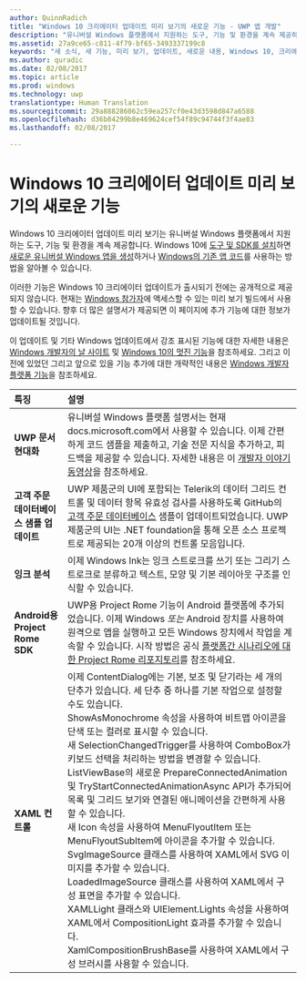 ```yaml
---
author: QuinnRadich
title: "Windows 10 크리에이터 업데이트 미리 보기의 새로운 기능 - UWP 앱 개발"
description: "유니버설 Windows 플랫폼에서 지원하는 도구, 기능 및 환경을 계속 제공하는 Windows 10 크리에이터 업데이트를 미리 살펴봅니다."
ms.assetid: 27a9ce65-c811-4f79-bf65-3493337199c8
keywords: "새 소식, 새 기능, 미리 보기, 업데이트, 새로운 내용, Windows 10, 크리에이터"
ms.author: quradic
ms.date: 02/08/2017
ms.topic: article
ms.prod: windows
ms.technology: uwp
translationtype: Human Translation
ms.sourcegitcommit: 29a888286062c59ea257cf0e43d3598d847a6588
ms.openlocfilehash: d36b84299b8e469624cef54f89c94744f3f4ae83
ms.lasthandoff: 02/08/2017

---
```


# <a name="whats-new-in-the-windows-10-creators-update-preview"></a>Windows 10 크리에이터 업데이트 미리 보기의 새로운 기능

Windows 10 크리에이터 업데이트 미리 보기는 유니버설 Windows 플랫폼에서 지원하는 도구, 기능 및 환경을 계속 제공합니다. Windows 10에 [도구 및 SDK를 설치](http://go.microsoft.com/fwlink/?LinkId=821431)하면 [새로운 유니버설 Windows 앱을 생성](https://msdn.microsoft.com/library/windows/apps/bg124288)하거나 [Windows의 기존 앱 코드](https://msdn.microsoft.com/library/windows/apps/mt238321)를 사용하는 방법을 알아볼 수 있습니다.

이러한 기능은 Windows 10 크리에이터 업데이트가 출시되기 전에는 공개적으로 제공되지 않습니다. 현재는 [Windows 참가자](https://insider.windows.com/)에 액세스할 수 있는 미리 보기 빌드에서 사용할 수 있습니다. 향후 더 많은 설명서가 제공되면 이 페이지에 추가 기능에 대한 정보가 업데이트될 것입니다.

이 업데이트 및 기타 Windows 업데이트에서 강조 표시된 기능에 대한 자세한 내용은 [Windows 개발자의 날 사이트](https://developer.microsoft.com/en-us/windows/projects/campaigns/windows-developer-day) 및 [Windows 10의 멋진 기능](http://go.microsoft.com/fwlink/?LinkId=823181)을 참조하세요. 그리고 이전에 있었던 그리고 앞으로 있을 기능 추가에 대한 개략적인 내용은 [Windows 개발자 플랫폼 기능](https://developer.microsoft.com/en-us/windows/platform/features)을 참조하세요.

특징 | 설명
 :---- | :----
**UWP 문서 현대화** | 유니버설 Windows 플랫폼 설명서는 현재 docs.microsoft.com에서 사용할 수 있습니다. 이제 간편하게 코드 샘플을 제출하고, 기술 전문 지식을 추가하고, 피드백을 제공할 수 있습니다. 자세한 내용은 이 [개발자 이야기 동영상](https://channel9.msdn.com/Blogs/One-Dev-Minute/Modernizing-the-Windows-UWP-Docs)을 참조하세요.
**고객 주문 데이터베이스 샘플 업데이트** | UWP 제품군의 UI에 포함되는 Telerik의 데이터 그리드 컨트롤 및 데이터 항목 유효성 검사를 사용하도록 GitHub의 [고객 주문 데이터베이스](https://github.com/Microsoft/Windows-appsample-customers-orders-database) 샘플이 업데이트되었습니다. UWP 제품군의 UI는 .NET foundation을 통해 오픈 소스 프로젝트로 제공되는 20개 이상의 컨트롤 모음입니다.
**잉크 분석** | 이제 Windows Ink는 잉크 스트로크를 쓰기 또는 그리기 스트로크로 분류하고 텍스트, 모양 및 기본 레이아웃 구조를 인식할 수 있습니다.
**Android용 Project Rome SDK** | UWP용 Project Rome 기능이 Android 플랫폼에 추가되었습니다. 이제 Windows *또는* Android 장치를 사용하여 원격으로 앱을 실행하고 모든 Windows 장치에서 작업을 계속할 수 있습니다. 시작 방법은 공식 [플랫폼간 시나리오에 대한 Project Rome 리포지토리](https://github.com/Microsoft/project-rome)를 참조하세요.
**XAML 컨트롤** | 이제 ContentDialog에는 기본, 보조 및 닫기라는 세 개의 단추가 있습니다. 세 단추 중 하나를 기본 작업으로 설정할 수도 있습니다. <br> ShowAsMonochrome 속성을 사용하여 비트맵 아이콘을 단색 또는 컬러로 표시할 수 있습니다. <br> 새 SelectionChangedTrigger를 사용하여 ComboBox가 키보드 선택을 처리하는 방법을 변경할 수 있습니다. <br> ListViewBase의 새로운 PrepareConnectedAnimation 및 TryStartConnectedAnimationAsync API가 추가되어 목록 및 그리드 보기와 연결된 애니메이션을 간편하게 사용할 수 있습니다. <br> 새 Icon 속성을 사용하여 MenuFlyoutItem 또는 MenuFlyoutSubItem에 아이콘을 추가할 수 있습니다. <br> SvgImageSource 클래스를 사용하여 XAML에서 SVG 이미지를 추가할 수 있습니다. <br> LoadedImageSource 클래스를 사용하여 XAML에서 구성 표면을 추가할 수 있습니다. <br> XAMLLight 클래스와 UIElement.Lights 속성을 사용하여 XAML에서 CompositionLight 효과를 추가할 수 있습니다. <br> XamlCompositionBrushBase를 사용하여 XAML에서 구성 브러시를 사용할 수 있습니다.

